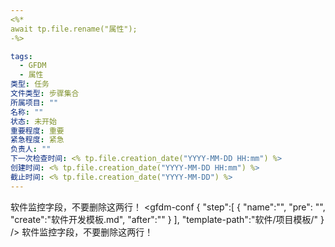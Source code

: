 ```yaml
---
<%*
await tp.file.rename("属性");
-%>

tags: 
  - GFDM
  - 属性
类型: 任务
文件类型: 步骤集合
所属项目: ""
名称: ""
状态: 未开始
重要程度: 重要
紧急程度: 紧急
负责人: ""
下一次检查时间: <% tp.file.creation_date("YYYY-MM-DD HH:mm") %>
创建时间: <% tp.file.creation_date("YYYY-MM-DD HH:mm") %>
截止时间: <% tp.file.creation_date("YYYY-MM-DD") %>
---
```


软件监控字段，不要删除这两行！
<gfdm-conf 
{ 
		   "step":[
		   {
			   "name":"",
			   "pre": "",
			   "create":"软件开发模板.md",
			   "after":""
		   }
		   ],
		   "template-path":"软件/项目模板/"
}
 />
软件监控字段，不要删除这两行！